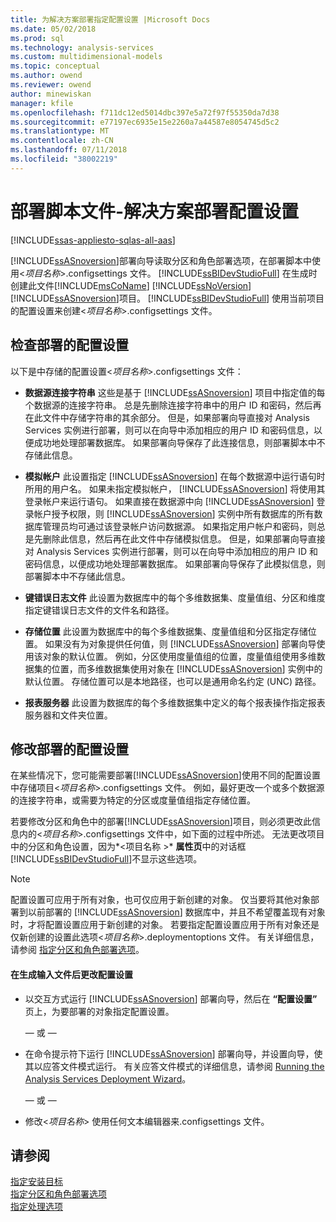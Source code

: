 ```yaml
---
title: 为解决方案部署指定配置设置 |Microsoft Docs
ms.date: 05/02/2018
ms.prod: sql
ms.technology: analysis-services
ms.custom: multidimensional-models
ms.topic: conceptual
ms.author: owend
ms.reviewer: owend
author: minewiskan
manager: kfile
ms.openlocfilehash: f711dc12ed5014dbc397e5a72f97f55350da7d38
ms.sourcegitcommit: e77197ec6935e15e2260a7a44587e8054745d5c2
ms.translationtype: MT
ms.contentlocale: zh-CN
ms.lasthandoff: 07/11/2018
ms.locfileid: "38002219"
---
```

# <a name="deployment-script-files---solution-deployment-config-settings"></a>部署脚本文件-解决方案部署配置设置
[!INCLUDE[ssas-appliesto-sqlas-all-aas](../../includes/ssas-appliesto-sqlas-all-aas.md)]

  [!INCLUDE[ssASnoversion](../../includes/ssasnoversion-md.md)]部署向导读取分区和角色部署选项，在部署脚本中使用\<*项目名称*>.configsettings 文件。 [!INCLUDE[ssBIDevStudioFull](../../includes/ssbidevstudiofull-md.md)] 在生成时创建此文件[!INCLUDE[msCoName](../../includes/msconame-md.md)] [!INCLUDE[ssNoVersion](../../includes/ssnoversion-md.md)] [!INCLUDE[ssASnoversion](../../includes/ssasnoversion-md.md)]项目。 [!INCLUDE[ssBIDevStudioFull](../../includes/ssbidevstudiofull-md.md)] 使用当前项目的配置设置来创建\<*项目名称*>.configsettings 文件。  
  
## <a name="reviewing-the-configuration-settings-for-deployment"></a>检查部署的配置设置  
 以下是中存储的配置设置\<*项目名称*>.configsettings 文件：  
  
-   **数据源连接字符串** 这些是基于 [!INCLUDE[ssASnoversion](../../includes/ssasnoversion-md.md)] 项目中指定值的每个数据源的连接字符串。 总是先删除连接字符串中的用户 ID 和密码，然后再在此文件中存储字符串的其余部分。 但是，如果部署向导直接对 Analysis Services 实例进行部署，则可以在向导中添加相应的用户 ID 和密码信息，以便成功地处理部署数据库。 如果部署向导保存了此连接信息，则部署脚本中不存储此信息。  
  
-   **模拟帐户** 此设置指定 [!INCLUDE[ssASnoversion](../../includes/ssasnoversion-md.md)] 在每个数据源中运行语句时所用的用户名。 如果未指定模拟帐户， [!INCLUDE[ssASnoversion](../../includes/ssasnoversion-md.md)] 将使用其登录帐户来运行语句。 如果直接在数据源中向 [!INCLUDE[ssASnoversion](../../includes/ssasnoversion-md.md)] 登录帐户授予权限，则 [!INCLUDE[ssASnoversion](../../includes/ssasnoversion-md.md)] 实例中所有数据库的所有数据库管理员均可通过该登录帐户访问数据源。 如果指定用户帐户和密码，则总是先删除此信息，然后再在此文件中存储模拟信息。 但是，如果部署向导直接对 Analysis Services 实例进行部署，则可以在向导中添加相应的用户 ID 和密码信息，以便成功地处理部署数据库。 如果部署向导保存了此模拟信息，则部署脚本中不存储此信息。  
  
-   **键错误日志文件** 此设置为数据库中的每个多维数据集、度量值组、分区和维度指定键错误日志文件的文件名和路径。  
  
-   **存储位置** 此设置为数据库中的每个多维数据集、度量值组和分区指定存储位置。 如果没有为对象提供任何值，则 [!INCLUDE[ssASnoversion](../../includes/ssasnoversion-md.md)] 部署向导使用该对象的默认位置。 例如，分区使用度量值组的位置，度量值组使用多维数据集的位置，而多维数据集使用对象在 [!INCLUDE[ssASnoversion](../../includes/ssasnoversion-md.md)] 实例中的默认位置。 存储位置可以是本地路径，也可以是通用命名约定 (UNC) 路径。  
  
-   **报表服务器** 此设置为数据库的每个多维数据集中定义的每个报表操作指定报表服务器和文件夹位置。  
  
## <a name="modifying-the-configuration-settings-for-deployment"></a>修改部署的配置设置  
 在某些情况下，您可能需要部署[!INCLUDE[ssASnoversion](../../includes/ssasnoversion-md.md)]使用不同的配置设置中存储项目\<*项目名称*>.configsettings 文件。 例如，最好更改一个或多个数据源的连接字符串，或需要为特定的分区或度量值组指定存储位置。  
  
 若要修改分区和角色中的部署[!INCLUDE[ssASnoversion](../../includes/ssasnoversion-md.md)]项目，则必须更改此信息内的\<*项目名称*>.configsettings 文件中，如下面的过程中所述。 无法更改项目中的分区和角色设置，因为*\<项目名称 >* **属性页**中的对话框[!INCLUDE[ssBIDevStudioFull](../../includes/ssbidevstudiofull-md.md)]不显示这些选项。  
  
> [!NOTE]  
>  配置设置可应用于所有对象，也可仅应用于新创建的对象。 仅当要将其他对象部署到以前部署的 [!INCLUDE[ssASnoversion](../../includes/ssasnoversion-md.md)] 数据库中，并且不希望覆盖现有对象时，才将配置设置应用于新创建的对象。 若要指定配置设置应用于所有对象还是仅新创建的设置此选项\<*项目名称*>.deploymentoptions 文件。 有关详细信息，请参阅 [指定分区和角色部署选项](../../analysis-services/multidimensional-models/deployment-script-files-partition-and-role-deployment-options.md)。  
  
#### <a name="to-change-configuration-settings-after-the-input-files-have-been-generated"></a>在生成输入文件后更改配置设置  
  
-   以交互方式运行 [!INCLUDE[ssASnoversion](../../includes/ssasnoversion-md.md)] 部署向导，然后在 **“配置设置”** 页上，为要部署的对象指定配置设置。  
  
     — 或 —  
  
-   在命令提示符下运行 [!INCLUDE[ssASnoversion](../../includes/ssasnoversion-md.md)] 部署向导，并设置向导，使其以应答文件模式运行。 有关应答文件模式的详细信息，请参阅 [Running the Analysis Services Deployment Wizard](../../analysis-services/multidimensional-models/running-the-analysis-services-deployment-wizard.md)。  
  
     — 或 —  
  
-   修改\<*项目名称*> 使用任何文本编辑器来.configsettings 文件。  
  
## <a name="see-also"></a>请参阅  
 [指定安装目标](../../analysis-services/multidimensional-models/deployment-script-files-specifying-the-installation-target.md)   
 [指定分区和角色部署选项](../../analysis-services/multidimensional-models/deployment-script-files-partition-and-role-deployment-options.md)   
 [指定处理选项](../../analysis-services/multidimensional-models/deployment-script-files-specifying-processing-options.md)  
  
  
